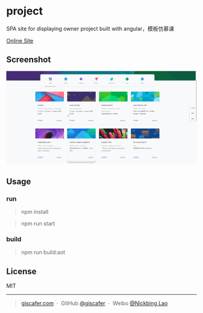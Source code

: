 # project
SPA site for displaying owner project built with angular，模板仿慕课

[Online Site](http://project.giscafer.com)


## Screenshot

![](./screenshot/demo.gif)


## Usage

### run

> npm install

> npm run start

### build

> npm run build:aot


## License

MIT

---

> [giscafer.com](http://giscafer.com) &nbsp;&middot;&nbsp;
> GitHub [@giscafer](https://github.com/giscafer) &nbsp;&middot;&nbsp;
> Weibo [@Nickbing Lao](https://weibo.com/laohoubin)


